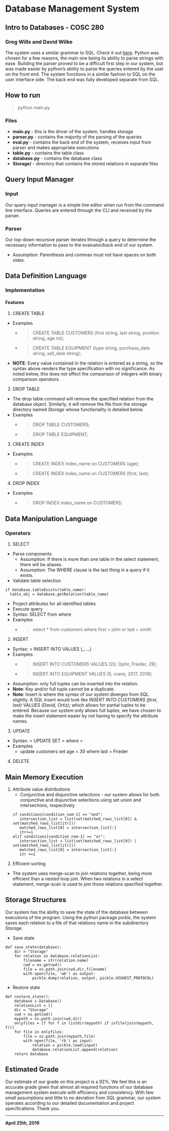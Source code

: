 # Database Management System
## Intro to Databases - COSC 280
### Greg Wills and David Wilke

The system uses a similar grammar to SQL. Check it out [here](https://forcedotcom.github.io/phoenix/). Python was chosen for a few reasons, the main one being its ability to parse strings with ease. Building the parser proved to be a difficult first step in our system, but was made easier by python’s ability to parse the queries entered by the user on the front end. The system functions in a similar fashion to SQL on the user interface side. The back end was fully developed separate from SQL.

## How to run
> python main.py

### Files
* **main.py** - this is the driver of the system, handles storage
* **parser.py** - contains the majority of the parsing of the queries
* **eval.py** - contains the back end of the system, receives input from parser and makes appropriate executions
* **table.py** - contains the table class
* **database.py** - contains the database class
* **Storage/** - directory that contains the stored relations in separate files

## Query Input Manager
### Input
  Our query input manager is a simple line editor when run from the command line interface. Queries are entered through the CLI and received by the parser.

### Parser
  Our top-down recursive parser iterates through a query to determine the necessary information to pass to the evaluator/back end of our system.
* Assumption: Parenthesis and commas must not have spaces on both sides.

## Data Definition Language
### Implementation

#### Features
  1. CREATE TABLE
  - Examples
    - > CREATE TABLE CUSTOMERS (first string, last string, position string, age int);
    - > CREATE TABLE EQUIPMENT (type string, purchase_date string, sell_date string);
  - **NOTE**: Every value contained in the relation is entered as a string, so the syntax above renders the type specification with no significance. As noted below, this does not effect the comparison of integers with binary comparison operators.
  2. DROP TABLE
  - The drop table command will remove the specified relation from the database object. Similarly, it will remove the file from the storage directory named *Storage* whose functionality is detailed below.
  - Examples
    - > DROP TABLE CUSTOMERS;
    - > DROP TABLE EQUIPMENT;
  3. CREATE INDEX
  - Examples
    - > CREATE INDEX index_name on CUSTOMERS (age);
    - > CREATE INDEX index_name on CUSTOMERS (first, last);
  4. DROP INDEX
  - Examples
    - > DROP INDEX index_name on CUSTOMERS;

## Data Manipulation Language
### Operators
  1. SELECT
  - Parse components
    - Assumption: If there is more than one table in the select statement, there will be aliases.
    - Assumption: The WHERE clause is the last thing in a query if it exists.
  - Validate table selection
  ```
  if database.tableExists(table_name):
    table_obj = database.getRelation(table_name)
  ```
  - Project attributes for all identified tables
  - Execute query
  - Syntax: SELECT <cols> from <relation> where <conditions>
  - Examples
    - > select * from customers where first = john or last = smith
  2. INSERT
  - Syntax: > INSERT INTO <relation> VALUES (<val>,<val>,...,<val>)
  - Examples
    - > INSERT INTO CUSTOMERS VALUES (20, Ophir, Frieder, 29);
    - > INSERT INTO EQUIPMENT VALUES (5, crane, 2017, 2018);
  - Assumption: only full tuples can be inserted into the relation.
  - **Note**: Key and/or full tuple cannot be a duplicate.
  - **Note**: Insert is where the syntax of our system diverges from SQL slightly. A SQL insert would look like *INSERT INTO CUSTOMERS (first, last) VALUES (David, Ortiz);* which allows for partial tuples to be entered. Because our system only allows full tuples, we have chosen to make the insert statement easier by not having to specify the attribute names.
  3. UPDATE
  - Syntax: > UPDATE <relation> SET <col> = <val> where <col> = <val>
  - Examples
    - update customers set age = 30 where last = Frieder
  4. DELETE

## Main Memory Execution
1. Attribute value distributions
   - Conjunctive and disjunctive selections - our system allows for both conjunctive and disjunctive selections using set union and intersections, respectively
   ```
   if conditions[condition_num-1] == "and":
      intersection_list = list(set(matched_rows_list[0]) & set(matched_rows_list[itr]))
      matched_rows_list[0] = intersection_list[:]
      itr+=1
   elif conditions[condition_num-1] == "or":
      intersection_list = list(set(matched_rows_list[0]) | set(matched_rows_list[itr]))
      matched_rows_list[0] = intersection_list[:]
      itr +=1
   ```
2. Efficient sorting
  - The system uses merge-scan to join relations together, being more efficient than a nested loop join. When two relations in a select statement, merge-scan is used to join those relations specified together.

## Storage Structures
  Our system has the ability to save the state of the database between executions of the program. Using the python package *pickle*, the system saves each relation to a file of that relations name in the subdirectory *Storage*.
  - Save state
  ```
  def save_state(database):
      dir = "Storage"
      for relation in database.relationList:
          filename = str(relation.name)
          cwd = os.getcwd()
          file = os.path.join(cwd,dir,filename)
          with open(file, 'wb') as output:
              pickle.dump(relation, output, pickle.HIGHEST_PROTOCOL)
  ```
  - Restore state
  ```
  def restore_state():
      database = Database()
      relationList = []
      dir = "Storage"
      cwd = os.getcwd()
      mypath = os.path.join(cwd,dir)
      onlyfiles = [f for f in listdir(mypath) if isfile(join(mypath, f))]
      for file in onlyfiles:
          file = os.path.join(mypath,file)
          with open(file, 'rb') as input:
              relation = pickle.load(input)
              database.relationList.append(relation)
      return database
  ```

## Estimated Grade
Our estimate of our grade on this project is a 92%. We feel this is an accurate grade given that almost all required functions of our database management system execute with efficiency and consistency. With few small assumptions and little to no deviation from SQL grammar, our system operates according to our detailed documentation and project specifications. Thank you.

----
**April 25th, 2019**
